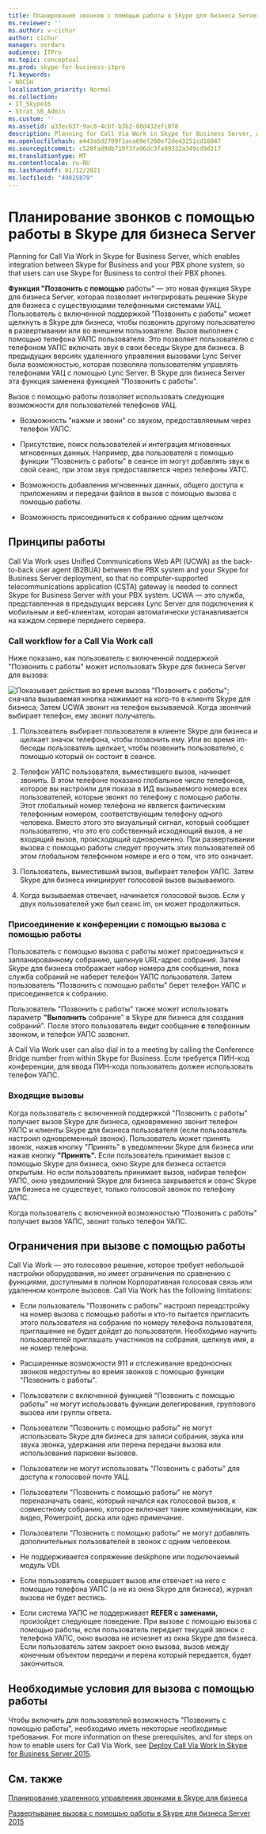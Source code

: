 ```yaml
---
title: Планирование звонков с помощью работы в Skype для бизнеса Server
ms.reviewer: ''
ms.author: v-cichur
author: cichur
manager: serdars
audience: ITPro
ms.topic: conceptual
ms.prod: skype-for-business-itpro
f1.keywords:
- NOCSH
localization_priority: Normal
ms.collection:
- IT_Skype16
- Strat_SB_Admin
ms.custom: ''
ms.assetid: a33ec637-9ac8-4cb7-b3b2-88d432efc078
description: Planning for Call Via Work in Skype for Business Server, which enables integration between Skype for Business and your PBX phone system, so that users can use Skype for Business to control their PBX phones.
ms.openlocfilehash: e443a5d2709f1aca69ef200e72de43251cd16047
ms.sourcegitcommit: c528fad9db719f3fa96dc3fa99332a349cd9d317
ms.translationtype: MT
ms.contentlocale: ru-RU
ms.lasthandoff: 01/12/2021
ms.locfileid: "49825879"
---
```

# <a name="plan-for-call-via-work-in-skype-for-business-server"></a>Планирование звонков с помощью работы в Skype для бизнеса Server
 
Planning for Call Via Work in Skype for Business Server, which enables integration between Skype for Business and your PBX phone system, so that users can use Skype for Business to control their PBX phones.
  
 **Функция "Позвонить с помощью** работы" — это новая функция Skype для бизнеса Server, которая позволяет интегрировать решение Skype для бизнеса с существующими телефонными системами УАЦ. Пользователь с включенной поддержкой "Позвонить с работы" может щелкнуть в Skype для бизнеса, чтобы позвонить другому пользователю в развертывании или во внешнем пользователе. Вызов выполнен с помощью телефона УАПС пользователя. Это позволяет пользователю с телефоном УАПС включать звук в свои беседы Skype для бизнеса. В предыдущих версиях удаленного управления вызовами Lync Server была возможностью, которая позволяла пользователям управлять телефонами УАЦ с помощью Lync Server. В Skype для бизнеса Server эта функция заменена функцией "Позвонить с работы".
  
Вызов с помощью работы позволяет использовать следующие возможности для пользователей телефонов УАЦ.
  
- Возможность "нажми и звони" со звуком, предоставляемым через телефон УАПС.
    
- Присутствие, поиск пользователей и интеграция мгновенных мгновенных данных. Например, два пользователя с помощью функции "Позвонить с работы" в сеансе im могут добавлять звук в свой сеанс, при этом звук предоставляется через телефоны УАТС.
    
- Возможность добавления мгновенных данных, общего доступа к приложениям и передачи файлов в вызов с помощью вызова с помощью работы.
    
- Возможность присоединиться к собранию одним щелчком
    
## <a name="how-it-works"></a>Принципы работы

Call Via Work uses Unified Communications Web API (UCWA) as the back-to-back user agent (B2BUA) between the PBX system and your Skype for Business Server deployment, so that no computer-supported telecommunications application (CSTA) gateway is needed to connect Skype for Business Server with your PBX system. UCWA — это служба, представленная в предыдущих версиях Lync Server для подключения к мобильным и веб-клиентам, которая автоматически устанавливается на каждом сервере переднего сервера.
  
### <a name="call-workflow-for-a-call-via-work-call"></a>Call workflow for a Call Via Work call

Ниже показано, как пользователь с включенной поддержкой "Позвонить с работы" может использовать Skype для бизнеса Server для вызова:
  
![Показывает действия во время вызова "Позвонить с работы"; сначала вызываемая кнопка нажимает на кого-то в клиенте Skype для бизнеса; Затем UCWA звонит на телефон вызываемой. Когда звонячий выбирает телефон, ему звонит получатель.](../../media/050e88ed-e18e-40c0-84d5-b17fe40c305a.jpg)
  
1. Пользователь выбирает пользователя в клиенте Skype для бизнеса и щелкает значок телефона, чтобы позвонить ему. Или во время im-беседы пользователь щелкает, чтобы позвонить пользователю, с помощью который он состоит в сеансе.
    
2. Телефон УАПС пользователя, выместившего вызов, начинает звонить. В этом телефоне показано глобальное число телефонов, которое вы настроили для показа в ИД вызываемого номера всех пользователей, которые звонят по телефону с помощью работы. Этот глобальный номер телефона не является фактическим телефонным номером, соответствующим телефону одного человека. Вместо этого это визуальный сигнал, который сообщает пользователю, что это его собственный исходяющий вызов, а не входящий вызов, происходящий одновременно. При развертывании вызова с помощью работы следует проучить этих пользователей об этом глобальном телефонном номере и его о том, что это означает.
    
3. Пользователь, выместивший вызов, выбирает телефон УАПС. Затем Skype для бизнеса инициирует голосовой вызов вызываемого. 
    
4. Когда вызываемая отвечает, начинается голосовой вызов. Если у двух пользователей уже был сеанс im, он может продолжиться.
    
### <a name="joining-a-conference-with-call-via-work"></a>Присоединение к конференции с помощью вызова с помощью работы

Пользователь с помощью вызова с работы может присоединиться к запланированному собранию, щелкнув URL-адрес собрания. Затем Skype для  бизнеса отображает набор номера для сообщения, пока служба собраний не наберет телефон УАПС пользователя. Затем пользователь "Позвонить с помощью работы" берет телефон УАПС и присоединяется к собранию.
  
Пользователь "Позвонить с работы" также может использовать параметр **"Выполнить** собрание" в Skype для бизнеса для создания собраний". После этого пользователь видит сообщение **с** телефонным звонком, и телефон УАПС зазвонит.
  
A Call Via Work user can also dial in to a meeting by calling the Conference Bridge number from within Skype for Business. Если требуется ПИН-код конференции, для ввода ПИН-кода пользователь должен использовать телефон УАПС.
  
### <a name="incoming-calls"></a>Входящие вызовы

Когда пользователь с включенной поддержкой "Позвонить с работы" получает вызов Skype для бизнеса, одновременно звонит телефон УАПС и клиенты Skype для бизнеса пользователя (если пользователь настроил одновременный звонок). Пользователь может принять звонок, нажав кнопку "Принять" в уведомлении Skype для бизнеса или нажав кнопку **"Принять".** Если пользователь принимает вызов с помощью Skype для бизнеса, окно Skype для бизнеса остается открытым. Но если пользователь принимает вызов, набирая телефон УАПС, окно уведомлений Skype для бизнеса закрывается и сеанс Skype для бизнеса не существует, только голосовой звонок по телефону УАПС.
  
Когда пользователь с включенной возможностью "Позвонить с работы" получает вызов УАПС, звонит только телефон УАПС.
  
## <a name="limitations-of-call-via-work"></a>Ограничения при вызове с помощью работы

Call Via Work — это голосовое решение, которое требует небольшой настройки оборудования, но имеет ограничения по сравнению с функциями, доступными в полном Корпоративная голосовая связь или удаленном контроле вызовов. Call Via Work has the following limitations:
  
- Если пользователь "Позвонить с работы" настроил переадстройку на номер вызова с помощью работы и кто-то пытается пригласить этого пользователя на собрание по номеру телефона пользователя, приглашение не будет дойдет до пользователя. Необходимо научить пользователей приглашать участников на собрания, щелкнув имя, а не номер телефона. 
    
- Расширенные возможности 911 и отслеживание вредоносных звонков недоступны во время звонков с помощью функции "Позвонить с работы".
    
- Пользователи с включенной функцией "Позвонить с помощью работы" не могут использовать функции делегирования, группового вызова или группы ответа.
    
- Пользователи "Позвонить с помощью работы" не могут использовать Skype для бизнеса для записи собрания, звука или звука звонка, удержания или перена передачи вызова или использования парковки вызовов.
    
- Пользователи не могут использовать "Позвонить с работы" для доступа к голосовой почте УАЦ.
    
- Пользователи "Позвонить с помощью работы" не могут переназначать сеанс, который начался как голосовой вызов, к совместному собранию, которое включает такие коммуникации, как видео, Powerpoint, доска или одно примечание.
    
- Пользователи "Позвонить с помощью работы" не могут добавлять дополнительных пользователей в звонок с одним человеком.
    
- Не поддерживается сопряжение deskphone или подключаемый модуль VDI.
    
- Если пользователь совершает вызов или отвечает на него с помощью телефона УАПС (а не из окна Skype для бизнеса), журнал вызова не будет вестись.
    
- Если система УАПС не поддерживает **REFER с заменами,** произойдет следующее поведение. При вызове с помощью вызова с помощью работы, если пользователь передает текущий звонок с телефона УАПС, окно вызова не исчезнет из окна Skype для бизнеса. Если пользователь затем закроет окно вызова, вызов между конечным объектом передачи и перена который передается, будет закончиться. 
    
## <a name="prerequisites-for-call-via-work"></a>Необходимые условия для вызова с помощью работы

Чтобы включить для пользователей возможность "Позвонить с помощью работы", необходимо иметь некоторые необходимые требования. For more information on these prerequisites, and for steps on how to enable users for Call Via Work, see [Deploy Call Via Work in Skype for Business Server 2015](../../deploy/deploy-call-via-work.md). 
  
## <a name="see-also"></a>См. также

[Планирование удаленного управления звонками в Skype для бизнеса](remote-call-control.md)
  
[Развертывание вызова с помощью работы в Skype для бизнеса Server 2015](../../deploy/deploy-call-via-work.md)

